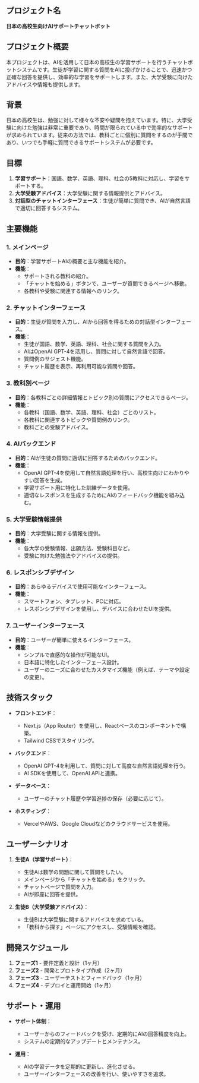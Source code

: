 
## プロジェクト名
**日本の高校生向けAIサポートチャットボット**

## プロジェクト概要
本プロジェクトは、AIを活用して日本の高校生の学習サポートを行うチャットボットシステムです。生徒が学習に関する質問をAIに投げかけることで、迅速かつ正確な回答を提供し、効率的な学習をサポートします。また、大学受験に向けたアドバイスや情報も提供します。

## 背景
日本の高校生は、勉強に対して様々な不安や疑問を抱えています。特に、大学受験に向けた勉強は非常に重要であり、時間が限られている中で効率的なサポートが求められています。従来の方法では、教科ごとに個別に質問をするのが手間であり、いつでも手軽に質問できるサポートシステムが必要です。

## 目標
1. **学習サポート**：国語、数学、英語、理科、社会の5教科に対応し、学習をサポートする。
2. **大学受験アドバイス**：大学受験に関する情報提供とアドバイス。
3. **対話型のチャットインターフェース**：生徒が簡単に質問でき、AIが自然言語で適切に回答するシステム。

## 主要機能

### 1. **メインページ**
- **目的**：学習サポートAIの概要と主な機能を紹介。
- **機能**：
  - サポートされる教科の紹介。
  - 「チャットを始める」ボタンで、ユーザーが質問できるページへ移動。
  - 各教科や受験に関連する情報へのリンク。

### 2. **チャットインターフェース**
- **目的**：生徒が質問を入力し、AIから回答を得るための対話型インターフェース。
- **機能**：
  - 生徒が国語、数学、英語、理科、社会に関する質問を入力。
  - AIはOpenAI GPT-4を活用し、質問に対して自然言語で回答。
  - 質問例のサジェスト機能。
  - チャット履歴を表示、再利用可能な質問や回答。

### 3. **教科別ページ**
- **目的**：各教科ごとの詳細情報とトピック別の質問にアクセスできるページ。
- **機能**：
  - 各教科（国語、数学、英語、理科、社会）ごとのリスト。
  - 各教科に関連するトピックや質問例のリンク。
  - 教科ごとの受験アドバイス。

### 4. **AIバックエンド**
- **目的**：AIが生徒の質問に適切に回答するためのバックエンド。
- **機能**：
  - OpenAI GPT-4を使用して自然言語処理を行い、高校生向けにわかりやすい回答を生成。
  - 学習サポート用に特化した訓練データを使用。
  - 適切なレスポンスを生成するためにAIのフィードバック機能を組み込む。

### 5. **大学受験情報提供**
- **目的**：大学受験に関する情報を提供。
- **機能**：
  - 各大学の受験情報、出願方法、受験科目など。
  - 受験に向けた勉強法やアドバイスの提供。

### 6. **レスポンシブデザイン**
- **目的**：あらゆるデバイスで使用可能なインターフェース。
- **機能**：
  - スマートフォン、タブレット、PCに対応。
  - レスポンシブデザインを使用し、デバイスに合わせたUIを提供。

### 7. **ユーザーインターフェース**
- **目的**：ユーザーが簡単に使えるインターフェース。
- **機能**：
  - シンプルで直感的な操作が可能なUI。
  - 日本語に特化したインターフェース設計。
  - ユーザーのニーズに合わせたカスタマイズ機能（例えば、テーマや設定の変更）。

## 技術スタック

- **フロントエンド**：
  - Next.js（App Router）を使用し、Reactベースのコンポーネントで構築。
  - Tailwind CSSでスタイリング。
  
- **バックエンド**：
  - OpenAI GPT-4を利用して、質問に対して高度な自然言語処理を行う。
  - AI SDKを使用して、OpenAI APIと連携。

- **データベース**：
  - ユーザーのチャット履歴や学習進捗の保存（必要に応じて）。
  
- **ホスティング**：
  - VercelやAWS、Google Cloudなどのクラウドサービスを使用。

## ユーザーシナリオ

1. **生徒A（学習サポート）**：
   - 生徒Aは数学の問題に関して質問をしたい。
   - メインページから「チャットを始める」をクリック。
   - チャットページで質問を入力。
   - AIが即座に回答を提供。

2. **生徒B（大学受験アドバイス）**：
   - 生徒Bは大学受験に関するアドバイスを求めている。
   - 「教科から探す」ページにアクセスし、受験情報を確認。

## 開発スケジュール

1. **フェーズ1** - 要件定義と設計（1ヶ月）
2. **フェーズ2** - 開発とプロトタイプ作成（2ヶ月）
3. **フェーズ3** - ユーザーテストとフィードバック（1ヶ月）
4. **フェーズ4** - デプロイと運用開始（1ヶ月）

## サポート・運用

- **サポート体制**：
  - ユーザーからのフィードバックを受け、定期的にAIの回答精度を向上。
  - システムの定期的なアップデートとメンテナンス。

- **運用**：
  - AIの学習データを定期的に更新し、進化させる。
  - ユーザーインターフェースの改善を行い、使いやすさを追求。


